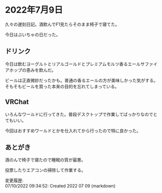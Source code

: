 # 2022年7月9日

久々の遅刻日記。酒飲んでF1見たらそのまま椅子で寝てた。

今日はぶいちゃの日だった。

## ドリンク

今日は飲むヨーグルトとリアルゴールドとプレミアムモルツ香るエールサファイアホップの恵みを飲んだ。

ビールは正直微妙だったかも。普通の香るエールの方が美味しかった気がする。そもそもビールを買った本来の目的を忘れてしまっている。

## VRChat

いろんなワールドに行ってきた。普段デスクトップで作業してばっかりなのでとてもいい。

今回はおすすめワールドとかを仕入れてから行ったので特に良かった。

## あとがき

酒のんで椅子で寝たので睡眠の質が最悪。

投票したりエアコンの掃除して作業する。

変更履歴:  
07/10/2022 09:34:52: Created 2022 07 09 (markdown)  
